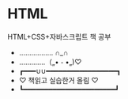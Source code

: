 # HTML
HTML+CSS+자바스크립트 책 공부

- ................. ∩_∩
- .............（„• ֊ •„)♡
- ┏━━━∪∪━━━━━━━━━━━━━━━━━┓
- ♡ 책읽고 실습한거 올림 ♡
- ┗━━━━━━━━━━━━━━━━━━━━━━┛
